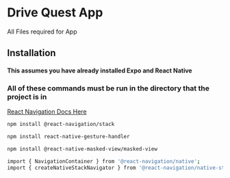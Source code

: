 # Drive Quest App

All Files required for App

## Installation
#### This assumes you have already installed Expo and React Native

### All of these commands must be run in the directory that the project is in

[React Navigation Docs Here](https://reactnavigation.org/docs/navigating/)

```bash
npm install @react-navigation/stack
```

```bash
npm install react-native-gesture-handler
```

```bash
npm install @react-native-masked-view/masked-view
```

```bash
import { NavigationContainer } from '@react-navigation/native';
import { createNativeStackNavigator } from '@react-navigation/native-stack';
```
